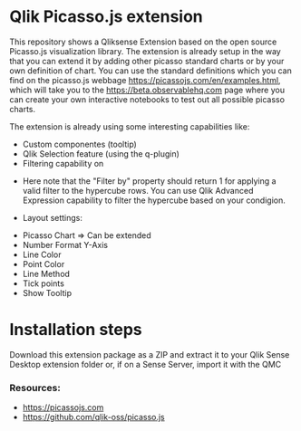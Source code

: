 # Qlik Picasso.js extension
This repository shows a Qliksense Extension based on the open source Picasso.js visualization library. The extension is already setup in the way that you can extend it by adding other picasso standard charts or by your own definition of chart. You can use the standard definitions which you can find on the picasso.js webbage https://picassojs.com/en/examples.html, which will take you to the https://beta.observablehq.com page where you can create your own interactive notebooks to test out all possible picasso charts.

The extension is already using some interesting capabilities like:
* Custom componentes (tooltip)
* Qlik Selection feature (using the q-plugin)
* Filtering capability on
- Here note that the "Filter by" property should return 1 for applying a valid filter to the hypercube rows. You can use Qlik Advanced Expression capability to filter the hypercube based on your condigion.
* Layout settings:
- Picasso Chart => Can be extended
- Number Format Y-Axis
- Line Color
- Point Color
- Line Method
- Tick points
- Show Tooltip

# Installation steps
Download this extension package as a ZIP and extract it to your Qlik Sense Desktop extension folder or, if on a Sense Server, import it with the QMC

### Resources:
* https://picassojs.com
* https://github.com/qlik-oss/picasso.js


